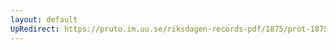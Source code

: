 ```yaml
---
layout: default
UpRedirect: https://pruto.im.uu.se/riksdagen-records-pdf/1875/prot-1875--fk--043/prot-1875--fk--043_016.pdf
---
```

